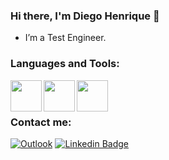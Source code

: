 ### Hi there, I'm Diego Henrique 👋

- I’m a Test Engineer.

### Languages and Tools:
<img align="left" width="50px" src="https://cdn.jsdelivr.net/gh/devicons/devicon/icons/java/java-original.svg" />
<img align="left" width="50px" src="https://cdn.jsdelivr.net/gh/devicons/devicon/icons/javascript/javascript-original.svg" />
<img align="left" width="50px" src="https://cdn.jsdelivr.net/gh/devicons/devicon/icons/selenium/selenium-original.svg" />

<br>
<br>

### Contact me:
[![Outlook](https://img.shields.io/badge/-diegobr@hotmail.com-0078D4?style=for-the-badge&logo=microsoft-outlook&logoColor=white&link=mailto:diegobr@hotmail.com)](mailto:diegobr@hotmail.com)
[![Linkedin Badge](https://img.shields.io/badge/-Diego_Henrique-blue?style=for-the-badge&logo=Linkedin&logoColor=white&link=https://www.linkedin.com/in/diego-henrique-09183b115/)](https://www.linkedin.com/in/diego-henrique-09183b115/)
